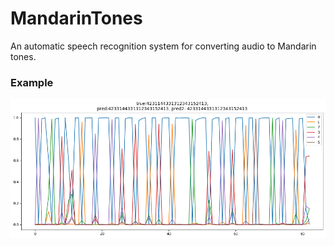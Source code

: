 # MandarinTones
An automatic speech recognition system for converting audio to Mandarin tones.

### Example
<p align="center">
  <img src="tone_probabilities.png?raw=true"/>
</p>
